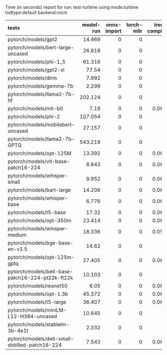 Time (in seconds) report for run: test-turbine using mode:turbine todtype:default backend:rocm

| tests                                            |   model-run |   onnx-import |   torch-mlir |   iree-compile |   inference |
|:-------------------------------------------------|------------:|--------------:|-------------:|---------------:|------------:|
| pytorch/models/gpt2                              |      14.469 |             0 |            0 |          0     |           0 |
| pytorch/models/bert-large-uncased                |      26.818 |             0 |            0 |          0     |           0 |
| pytorch/models/phi-1_5                           |      61.316 |             0 |            0 |          0     |           0 |
| pytorch/models/gpt2-xl                           |      77.54  |             0 |            0 |          0     |           0 |
| pytorch/models/dlrm                              |       7.992 |             0 |            0 |          0     |           0 |
| pytorch/models/gemma-7b                          |       2.299 |             0 |            0 |          0     |           0 |
| pytorch/models/llama2-7b-hf                      |     202.124 |             0 |            0 |          0     |           0 |
| pytorch/models/mit-b0                            |       7.19  |             0 |            0 |          0.063 |           0 |
| pytorch/models/phi-2                             |     107.054 |             0 |            0 |          0     |           0 |
| pytorch/models/mobilebert-uncased                |      27.157 |             0 |            0 |          0     |           0 |
| pytorch/models/llama2-7b-GPTQ                    |     543.219 |             0 |            0 |          0     |           0 |
| pytorch/models/opt-125M                          |      13.392 |             0 |            0 |          0.062 |           0 |
| pytorch/models/vit-base-patch16-224              |       8.643 |             0 |            0 |          0.063 |           0 |
| pytorch/models/whisper-small                     |       9.952 |             0 |            0 |          0.064 |           0 |
| pytorch/models/bart-large                        |      14.206 |             0 |            0 |          0.063 |           0 |
| pytorch/models/whisper-base                      |       6.776 |             0 |            0 |          0.063 |           0 |
| pytorch/models/t5-base                           |      17.32  |             0 |            0 |          0.062 |           0 |
| pytorch/models/opt-350m                          |      23.414 |             0 |            0 |          0.063 |           0 |
| pytorch/models/whisper-medium                    |      18.336 |             0 |            0 |          0.059 |           0 |
| pytorch/models/bge-base-en-v1.5                  |      14.62  |             0 |            0 |          0     |           0 |
| pytorch/models/opt-125m-gptq                     |      27.405 |             0 |            0 |          0.063 |           0 |
| pytorch/models/beit-base-patch16-224-pt22k-ft22k |      10.103 |             0 |            0 |          0     |           0 |
| pytorch/models/resnet50                          |       6.05  |             0 |            0 |          0.063 |           0 |
| pytorch/models/opt-1.3b                          |      45.372 |             0 |            0 |          0.064 |           0 |
| pytorch/models/t5-large                          |      36.407 |             0 |            0 |          0.064 |           0 |
| pytorch/models/miniLM-L12-H384-uncased           |      10.645 |             0 |            0 |          0     |           0 |
| pytorch/models/stablelm-3b-4e1t                  |       2.332 |             0 |            0 |          0     |           0 |
| pytorch/models/deit-small-distilled-patch16-224  |       7.543 |             0 |            0 |          0.064 |           0 |
